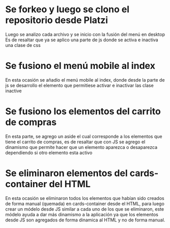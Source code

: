 # Se forkeo y luego se clono el repositorio desde Platzi
Luego se analizo cada archivo y se inicio con la fusión del menú en desktop
Es de resaltar que ya se aplico una parte de js donde se activa e inactiva una clase de css

# Se fusiono el menú mobile al index 
En esta ocasión se añadio el menú mobile al index, donde desde la parte de js se
desarrollo el elemento que permitiese activar e inactivar las clase inactive

# Se fusiono los elementos del carrito de compras
En esta parte, se agrego un aside el cual corresponde a los elementos que tiene
el carrito de compras, es de resaltar que con JS se agrego el dinamismo que
permite hacer que un elemento aparezca o desaparezca dependiendo si otro elemento
esta activo

# Se eliminaron elementos del cards-container del HTML 
En esta ocasión se eliminaron todos los elementos que habían sido creados de forma
manual (quemada) en cards-container desde el HTML, para luego crear un módelo desde 
JS similar a cada uno de los que se eliminaron, este módelo ayuda a dar más dinamismo
a la aplicación ya que los elementos desde JS son agregados de forma dinamica al HTML 
y no de forma manual.